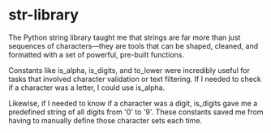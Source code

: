 # str-library 
 The Python string library taught me that strings are far more than just sequences of characters—they are tools that can be shaped, cleaned, and formatted with a set of powerful, pre-built functions.

 
Constants like is_alpha, is_digits, and to_lower were incredibly useful for tasks that involved character validation or text filtering. If I needed to check if a character was a letter, I could use is_alpha.

 Likewise, if I needed to know if a character was a digit, is_digits gave me a predefined string of all digits from '0' to '9'. These constants saved me from having to manually define those character sets each time.
